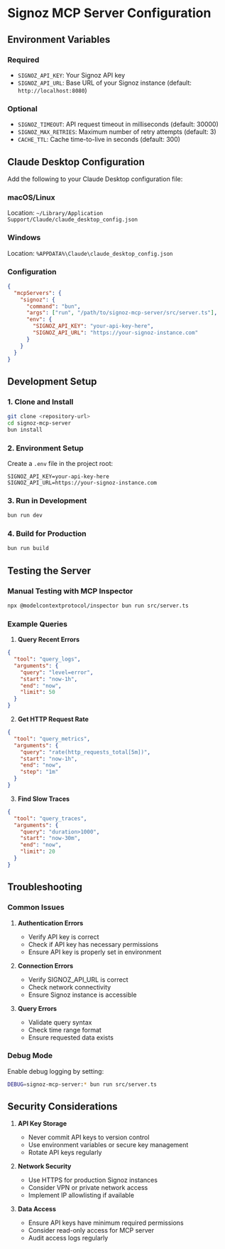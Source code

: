 # Signoz MCP Server Configuration

## Environment Variables

### Required
- `SIGNOZ_API_KEY`: Your Signoz API key
- `SIGNOZ_API_URL`: Base URL of your Signoz instance (default: `http://localhost:8080`)

### Optional
- `SIGNOZ_TIMEOUT`: API request timeout in milliseconds (default: 30000)
- `SIGNOZ_MAX_RETRIES`: Maximum number of retry attempts (default: 3)
- `CACHE_TTL`: Cache time-to-live in seconds (default: 300)

## Claude Desktop Configuration

Add the following to your Claude Desktop configuration file:

### macOS/Linux
Location: `~/Library/Application Support/Claude/claude_desktop_config.json`

### Windows
Location: `%APPDATA%\Claude\claude_desktop_config.json`

### Configuration
```json
{
  "mcpServers": {
    "signoz": {
      "command": "bun",
      "args": ["run", "/path/to/signoz-mcp-server/src/server.ts"],
      "env": {
        "SIGNOZ_API_KEY": "your-api-key-here",
        "SIGNOZ_API_URL": "https://your-signoz-instance.com"
      }
    }
  }
}
```

## Development Setup

### 1. Clone and Install
```bash
git clone <repository-url>
cd signoz-mcp-server
bun install
```

### 2. Environment Setup
Create a `.env` file in the project root:
```env
SIGNOZ_API_KEY=your-api-key-here
SIGNOZ_API_URL=https://your-signoz-instance.com
```

### 3. Run in Development
```bash
bun run dev
```

### 4. Build for Production
```bash
bun run build
```

## Testing the Server

### Manual Testing with MCP Inspector
```bash
npx @modelcontextprotocol/inspector bun run src/server.ts
```

### Example Queries

1. **Query Recent Errors**
```json
{
  "tool": "query_logs",
  "arguments": {
    "query": "level=error",
    "start": "now-1h",
    "end": "now",
    "limit": 50
  }
}
```

2. **Get HTTP Request Rate**
```json
{
  "tool": "query_metrics",
  "arguments": {
    "query": "rate(http_requests_total[5m])",
    "start": "now-1h",
    "end": "now",
    "step": "1m"
  }
}
```

3. **Find Slow Traces**
```json
{
  "tool": "query_traces",
  "arguments": {
    "query": "duration>1000",
    "start": "now-30m",
    "end": "now",
    "limit": 20
  }
}
```

## Troubleshooting

### Common Issues

1. **Authentication Errors**
   - Verify API key is correct
   - Check if API key has necessary permissions
   - Ensure API key is properly set in environment

2. **Connection Errors**
   - Verify SIGNOZ_API_URL is correct
   - Check network connectivity
   - Ensure Signoz instance is accessible

3. **Query Errors**
   - Validate query syntax
   - Check time range format
   - Ensure requested data exists

### Debug Mode
Enable debug logging by setting:
```bash
DEBUG=signoz-mcp-server:* bun run src/server.ts
```

## Security Considerations

1. **API Key Storage**
   - Never commit API keys to version control
   - Use environment variables or secure key management
   - Rotate API keys regularly

2. **Network Security**
   - Use HTTPS for production Signoz instances
   - Consider VPN or private network access
   - Implement IP allowlisting if available

3. **Data Access**
   - Ensure API keys have minimum required permissions
   - Consider read-only access for MCP server
   - Audit access logs regularly
